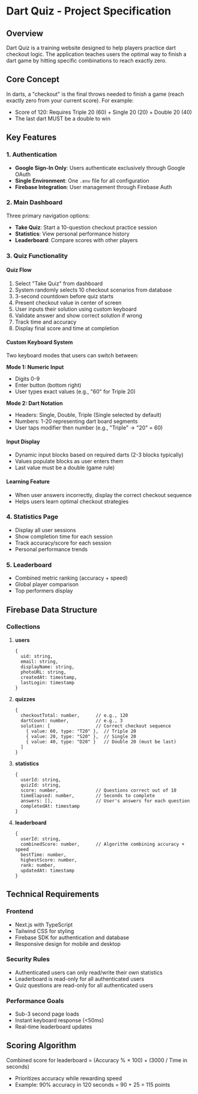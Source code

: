 # Dart Quiz - Project Specification

## Overview
Dart Quiz is a training website designed to help players practice dart checkout logic. The application teaches users the optimal way to finish a dart game by hitting specific combinations to reach exactly zero.

## Core Concept
In darts, a "checkout" is the final throws needed to finish a game (reach exactly zero from your current score). For example:
- Score of 120: Requires Triple 20 (60) + Single 20 (20) + Double 20 (40)
- The last dart MUST be a double to win

## Key Features

### 1. Authentication
- **Google Sign-In Only**: Users authenticate exclusively through Google OAuth
- **Single Environment**: One `.env` file for all configuration
- **Firebase Integration**: User management through Firebase Auth

### 2. Main Dashboard
Three primary navigation options:
- **Take Quiz**: Start a 10-question checkout practice session
- **Statistics**: View personal performance history
- **Leaderboard**: Compare scores with other players

### 3. Quiz Functionality

#### Quiz Flow
1. Select "Take Quiz" from dashboard
2. System randomly selects 10 checkout scenarios from database
3. 3-second countdown before quiz starts
4. Present checkout value in center of screen
5. User inputs their solution using custom keyboard
6. Validate answer and show correct solution if wrong
7. Track time and accuracy
8. Display final score and time at completion

#### Custom Keyboard System
Two keyboard modes that users can switch between:

**Mode 1: Numeric Input**
- Digits 0-9
- Enter button (bottom right)
- User types exact values (e.g., "60" for Triple 20)

**Mode 2: Dart Notation**
- Headers: Single, Double, Triple (Single selected by default)
- Numbers: 1-20 representing dart board segments
- User taps modifier then number (e.g., "Triple" → "20" = 60)

#### Input Display
- Dynamic input blocks based on required darts (2-3 blocks typically)
- Values populate blocks as user enters them
- Last value must be a double (game rule)

#### Learning Feature
- When user answers incorrectly, display the correct checkout sequence
- Helps users learn optimal checkout strategies

### 4. Statistics Page
- Display all user sessions
- Show completion time for each session
- Track accuracy/score for each session
- Personal performance trends

### 5. Leaderboard
- Combined metric ranking (accuracy + speed)
- Global player comparison
- Top performers display

## Firebase Data Structure

### Collections

1. **users**
   ```
   {
     uid: string,
     email: string,
     displayName: string,
     photoURL: string,
     createdAt: timestamp,
     lastLogin: timestamp
   }
   ```

2. **quizzes**
   ```
   {
     checkoutTotal: number,      // e.g., 120
     dartCount: number,          // e.g., 3
     solution: [                 // Correct checkout sequence
       { value: 60, type: "T20" },  // Triple 20
       { value: 20, type: "S20" },  // Single 20
       { value: 40, type: "D20" }   // Double 20 (must be last)
     ]
   }
   ```

3. **statistics**
   ```
   {
     userId: string,
     quizId: string,
     score: number,              // Questions correct out of 10
     timeElapsed: number,        // Seconds to complete
     answers: [],                // User's answers for each question
     completedAt: timestamp
   }
   ```

4. **leaderboard**
   ```
   {
     userId: string,
     combinedScore: number,      // Algorithm combining accuracy + speed
     bestTime: number,
     highestScore: number,
     rank: number,
     updatedAt: timestamp
   }
   ```

## Technical Requirements

### Frontend
- Next.js with TypeScript
- Tailwind CSS for styling
- Firebase SDK for authentication and database
- Responsive design for mobile and desktop

### Security Rules
- Authenticated users can only read/write their own statistics
- Leaderboard is read-only for all authenticated users
- Quiz questions are read-only for all authenticated users

### Performance Goals
- Sub-3 second page loads
- Instant keyboard response (<50ms)
- Real-time leaderboard updates

## Scoring Algorithm
Combined score for leaderboard = (Accuracy % × 100) + (3000 / Time in seconds)
- Prioritizes accuracy while rewarding speed
- Example: 90% accuracy in 120 seconds = 90 + 25 = 115 points